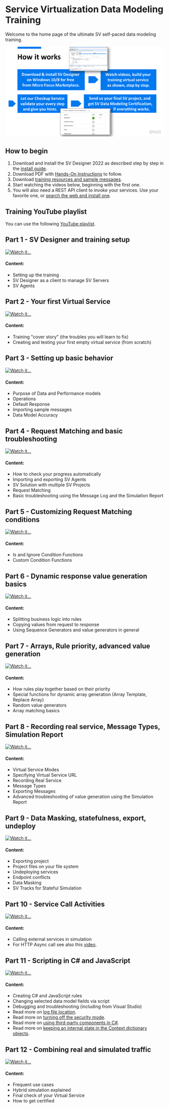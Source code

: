 
# Service Virtualization Data Modeling Training

Welcome to the home page of the ultimate SV self-paced data modeling training. 

![How it works](Resources/how-it-works.png)

## How to begin
1) Download and install the SV Designer 2022 as described step by step in the [install guide](/Install%20SV%20Designer.md).
2) Download PDF with [Hands-On Instructions](https://github.com/MicroFocus/sv-trainings/raw/main/Resources/SV%20Training%20-%20Hands%20On%202022.pdf) to follow.
3) Download [training resources and sample messages](https://github.com/MicroFocus/sv-trainings/raw/main/Resources/Training.zip).
4) Start watching the videos below, beginning with the first one.
5) You will also need a REST API client to invoke your services. Use your favorite one, or [search the web and install one](https://www.google.com/search?q=rest+api+client).

## Training YouTube playlist
You can use the following [YouTube playlist](https://www.youtube.com/playlist?list=PLLkt3dLab1_Wu_Q_IatdF5fmE80vYsCAl).

## Part 1 - SV Designer and training setup 
[![Watch it...](https://img.youtube.com/vi/F0wKUiWvMmg/mqdefault.jpg)](https://youtu.be/F0wKUiWvMmg)
#### Content:
- Setting up the training
- SV Designer as a client to manage SV Servers
- SV Agents

## Part 2 - Your first Virtual Service 
[![Watch it...](https://img.youtube.com/vi/oeZ9gr7JnIc/mqdefault.jpg)](https://youtu.be/oeZ9gr7JnIc)
#### Content:
- Training "cover story" (the troubles you will learn to fix)
- Creating and testing your first empty virtual service (from scratch)

## Part 3 - Setting up basic behavior
[![Watch it...](https://img.youtube.com/vi/vepnZNQj198/mqdefault.jpg)](https://youtu.be/vepnZNQj198)
#### Content:
- Purpose of Data and Performance models
- Operations
- Default Response
- Importing sample messages
- Data Model Accuracy

## Part 4 - Request Matching and basic troubleshooting
[![Watch it...](https://img.youtube.com/vi/DwRfz_Rg6t0/mqdefault.jpg)](https://youtu.be/DwRfz_Rg6t0)
#### Content:
- How to check your progress automatically
- Importing and exporting SV Agents
- SV Solution with multiple SV Projects
- Request Matching
- Basic troubleshooting using the Message Log and the Simulation Report

## Part 5 - Customizing Request Matching conditions
[![Watch it...](https://img.youtube.com/vi/nPXhmsVgRJE/mqdefault.jpg)](https://youtu.be/nPXhmsVgRJE)
#### Content:
- Is and Ignore Condition Functions
- Custom Condition Functions

## Part 6 - Dynamic response value generation basics
[![Watch it...](https://img.youtube.com/vi/H_LGmvBTymc/mqdefault.jpg)](https://youtu.be/H_LGmvBTymc)
#### Content:
- Splitting business logic into rules
- Copying values from request to response
- Using Sequence Generators and value generators in general

## Part 7 - Arrays, Rule priority, advanced value generation
[![Watch it...](https://img.youtube.com/vi/p5Mj5zCFBSw/mqdefault.jpg)](https://youtu.be/p5Mj5zCFBSw)
#### Content:
- How rules play together based on their priority
- Special functions for dynamic array generation (Array Template, Replace Array)
- Random value generators
- Array matching basics

## Part 8 - Recording real service, Message Types, Simulation Report
[![Watch it...](https://img.youtube.com/vi/kRg3VHBL77U/mqdefault.jpg)](https://youtu.be/kRg3VHBL77U)
#### Content:
- Virtual Service Modes
- Specifying Virtual Service URL
- Recording Real Service
- Message Types
- Exporting Messages
- Advanced troubleshooting of value generation using the Simulation Report

## Part 9 - Data Masking, statefulness, export, undeploy
[![Watch it...](https://img.youtube.com/vi/3w7JrsFpep8/mqdefault.jpg)](https://youtu.be/3w7JrsFpep8)
#### Content:
- Exporting project
- Project files on your file system
- Undeploying services
- Endpoint conflicts
- Data Masking
- SV Tracks for Stateful Simulation

## Part 10 - Service Call Activities
[![Watch it...](https://img.youtube.com/vi/gcj12ExJWY4/mqdefault.jpg)](https://youtu.be/gcj12ExJWY4)
#### Content:
- Calling external services in simulation
- For HTTP Async call see also this [video](https://youtu.be/45iNyM5EkE0).

## Part 11 - Scripting in C# and JavaScript
[![Watch it...](https://img.youtube.com/vi/4XnvPVsOQmE/mqdefault.jpg)](https://youtu.be/4XnvPVsOQmE)
#### Content:
- Creating C# and JavaScript rules
- Changing selected data model fields via script
- Debugging and troubleshooting (including from Visual Studio)
- Read more on [log file location](https://admhelp.microfocus.com/sv/en/2022-2022-r1/Help/Content/UG/c_logs.htm).
- Read more on [turning off the security mode](https://admhelp.microfocus.com/sv/en/2022-2022-r1/Help/Content/UG/t_scripted_rule_Csharp.htm#mt-item-1).
- Read more on [using third-party components in C#](https://admhelp.microfocus.com/sv/en/2022-2022-r1/Help/Content/UG/t_Csharp_thirdpartylib.htm).
- Read more on [keeping an internal state in the Context dictionary objects](https://admhelp.microfocus.com/sv/en/2022-2022-r1/Help/Content/UG/t_scripted_rule.htm#mt-item-2).

## Part 12 - Combining real and simulated traffic
[![Watch it...](https://img.youtube.com/vi/pW5fQD4ngAg/mqdefault.jpg)](https://youtu.be/pW5fQD4ngAg)
#### Content:
- Frequent use cases
- Hybrid simulation explained
- Final check of your Virtual Service
- How to get certified
